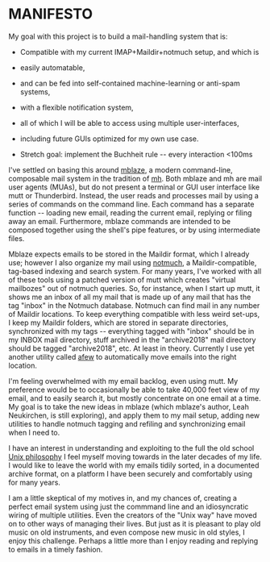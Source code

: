 # MANIFESTO

My goal with this project is to build a mail-handling system that is:

* Compatible with my current IMAP+Maildir+notmuch setup, and which is
* easily automatable,
* and can be fed into self-contained machine-learning or anti-spam systems,
* with a flexible notification system,
* all of which I will be able to access using multiple user-interfaces,
* including future GUIs optimized for my own use case.

* Stretch goal: implement the Buchheit rule -- every interaction <100ms

I've settled on basing this around
[mblaze]( https://github.com/chneukirchen/mblaze ), a modern command-line,
composable mail system in the tradition of
[mh](https://en.wikipedia.org/wiki/MH_Message_Handling_System). Both mblaze and
mh are mail user agents (MUAs), but do not present a terminal or GUI user
interface like mutt or Thunderbird. Instead, the user reads and processes mail
by using a series of commands on the command line. Each command has a separate
function -- loading new email, reading the current email, replying or filing
away an email. Furthermore, mblaze commands are intended to be composed
together using the shell's pipe features, or by using intermediate files.

Mblaze expects emails to be stored in the Maildir format, which I already use;
however I also organize my mail using [notmuch](https://notmuchmail.org/), a
Maildir-compatible, tag-based indexing and search system. For many years, I've
worked with all of these tools using a patched version of mutt which creates
"virtual mailbozes" out of notmuch queries. So, for instance, when I start up
mutt, it shows me an inbox of all my mail that is made up of any mail that has
the tag "inbox" in the Notmuch database. Notmuch can find mail in any number of
Maildir locations. To keep everything compatible with less weird set-ups, I
keep my Maildir folders, which are stored in separate directories, synchronized
with my tags -- everything tagged with "inbox" should be in my INBOX mail
directory, stuff archived in the "archive2018" mail directory should be tagged
"archive2018", etc. At least in theory. Currently I use yet another utility
called [afew](https://github.com/afewmail/afew) to automatically move emails
into the right location.

I'm feeling overwhelmed with my email backlog, even using mutt. My preference
would be to occasionally be able to take 40,000 feet view of my email, and to
easily search it, but mostly concentrate on one email at a time. My goal is to
take the new ideas in mblaze (which mblaze's author, Leah Neukirchen, is still
exploring), and apply them to my mail setup, adding new utilities to handle
notmuch tagging and refiling and synchronizing email when I need to.

I have an interest in understanding and exploiting to the full the old school
[Unix philosophy](https://en.wikipedia.org/wiki/Unix_philosophy) I feel myself
moving towards in the later decades of my life. I would like to leave the world
with my emails tidily sorted, in a documented archive format, on a platform I
have been securely and comfortably using for many years.

I am a little skeptical of my motives in, and my chances of, creating a perfect
email system using just the commmand line and an idiosyncratic wiring of
multiple utilities. Even the creators of the "Unix way" have moved on to other
ways of managing their lives. But just as it is pleasant to play old music on
old instruments, and even compose new music in old styles, I enjoy this
challenge. Perhaps a little more than I enjoy reading and replying to emails in
a timely fashion.
